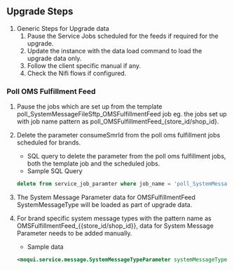 ## Upgrade Steps
1. Generic Steps for Upgrade data
    1. Pause the Service Jobs scheduled for the feeds if required for the upgrade.
    2. Update the instance with the data load command to load the upgrade data only.
    3. Follow the client specific manual if any.
    4. Check the Nifi flows if configured.

### Poll OMS Fulfillment Feed
1. Pause the jobs which are set up from the template poll_SystemMessageFileSftp_OMSFulfillmentFeed job eg. the jobs set up with job name pattern as  poll_OMSFulfillmentFeed_{store_id/shop_id}.
2. Delete the parameter consumeSmrId from the poll oms fulfillment jobs scheduled for brands.
   - SQL query to delete the parameter from the poll oms fulfillment jobs, both the template job and the scheduled jobs.
   - Sample SQL Query
    ```sql
   delete from service_job_paramter where job_name = 'poll_SystemMessageFileSftp_OMSFulfillmentFeed' and parameter_name = 'consumeSmrId'
   ```
   
3. The System Message Parameter data for OMSFulfillmentFeed SystemMessageType will be loaded as part of upgrade data.
4. For brand specific system message types with the pattern name as OMSFulfillmentFeed_{{store_id/shop_id}}, data for System Message Parameter needs to be added manually.
   - Sample data
    ```xml
   <moqui.service.message.SystemMessageTypeParameter systemMessageTypeId="OMSFulfillmentFeed_STORE_A" parameterName="consumeSmrId" parameterValue="" systemMessageRemoteId=""/>
   ```
   
